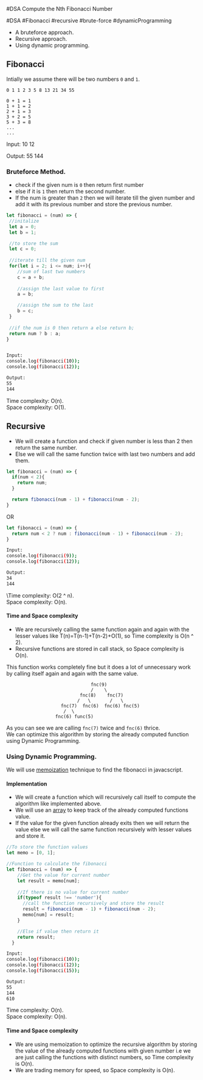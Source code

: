 #DSA 
Compute the Nth Fibonacci Number

#DSA #Fibonacci #recursive  #brute-force
#dynamicProgramming
- A bruteforce approach.
- Recursive approach.
- Using dynamic programming.


## Fibonacci
Intially we assume there will be two numbers `0` and `1`.

```
0 1 1 2 3 5 8 13 21 34 55

0 + 1 = 1
1 + 1 = 2
2 + 1 = 3
3 + 2 = 5
5 + 3 = 8
...
...
```


Input: 
10
12

Output:
55
144

### Bruteforce Method.
- check if the given num is `0` then return first number 
- else if it is `1` then return the second number.
- If the num is greater than `2` then we will iterate till the given number and add it with its previous number and store the previous number.

```javascript
let fibonacci = (num) => {
 //initalize
 let a = 0;
 let b = 1;

 //to store the sum
 let c = 0;
 
 //iterate till the given num
 for(let i = 2; i <= num; i++){
    //sum of last two numbers
    c = a + b; 
   
    //assign the last value to first     
    a = b; 

    //assign the sum to the last
    b = c; 
 }
 
 //if the num is 0 then return a else return b;
 return num ? b : a;
}
```

```sh

Input:
console.log(fibonacci(10));
console.log(fibonacci(12));

Output:
55
144
```
Time complexity: O(n).  
Space complexity: O(1).


## Recursive
- We will create a function and check if given number is less than 2 then return the same number.
- Else we will call the same function twice with last two numbers and add them.

```js
let fibonacci = (num) => {
  if(num < 2){
    return num;
  }

  return fibonacci(num - 1) + fibonacci(num - 2);
}
```

OR

```js
let fibonacci = (num) => {
  return num < 2 ? num : fibonacci(num - 1) + fibonacci(num - 2);
}
```

```sh
Input:
console.log(fibonacci(9));
console.log(fibonacci(12));

Output:
34
144
```

\Time complexity: O(2 ^ n).  
Space complexity: O(n).

#### Time and Space complexity

- We are recursively calling the same function again and again with the lesser values like T(n)=T(n-1)+T(n-2)+O(1), so Time complexity is O(n ^ 2).
- Recursive functions are stored in call stack, so Space complexity is O(n).

This function works completely fine but it does a lot of unnecessary work by calling itself again and again with the same value.

```
                               fnc(9)
                               /    \
                           fnc(8)    fnc(7)
                          /   \       /   \
                    fnc(7)  fnc(6)  fnc(6) fnc(5)
                     /  \
                  fnc(6) func(5)

```

As you can see we are calling `fnc(7)` twice and `fnc(6)` thrice.  
We can optimize this algorithm by storing the already computed function using Dynamic Programming.


### Using Dynamic Programming.

We will use [memoization](https://en.wikipedia.org/wiki/Memoization) technique to find the fibonacci in javacscript.

#### Implementation

- We will create a function which will recursively call itself to compute the algorithm like implemented above.
- We will use an [array](https://learnersbucket.com/tutorials/array/javascript-array-complete-reference) to keep track of the already computed functions value.
- If the value for the given function already exits then we will return the value else we will call the same function recursively with lesser values and store it.

```js
//To store the function values
let memo = [0, 1];

//Function to calculate the fibonacci
let fibonacci = (num) => {
    //Get the value for current number
    let result = memo[num];
    
    //If there is no value for current number
    if(typeof result !== 'number'){ 
      //call the function recursively and store the result
      result = fibonacci(num - 1) + fibonacci(num - 2);
      memo[num] = result;
    }

    //Else if value then return it
    return result;
  }
```

```sh
Input:
console.log(fibonacci(10));
console.log(fibonacci(12));
console.log(fibonacci(15));

Output:
55
144
610
```


Time complexity: O(n).  
Space complexity: O(n).

#### Time and Space complexity

- We are using memoization to optimize the recursive algorithm by storing the value of the already computed functions with given number i.e we are just calling the functions with distinct numbers, so Time complexity is O(n).
- We are trading memory for speed, so Space complexity is O(n).